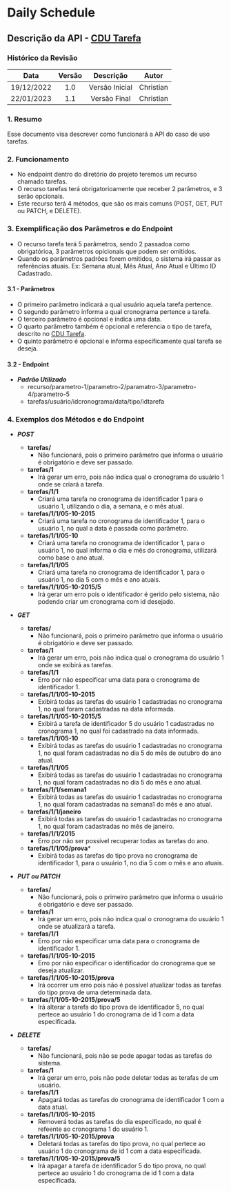 # Daily Schedule 

## Descrição da API - [CDU Tarefa](https://github.com/tads-cnat/dailyschedule/blob/doc-api/docs/cdu/Tarefa.md)

### Histórico da Revisão

| Data | Versão | Descrição | Autor |
| :-----: | :-----: | :-----: | :-----: |
| 19/12/2022 | 1.0 | Versão Inicial | Christian |
| 22/01/2023 | 1.1 | Versão Final | Christian |

### 1. Resumo
Esse documento visa descrever como funcionará a API do caso de uso tarefas.
<br>

### 2. Funcionamento
  - No endpoint dentro do diretório do projeto teremos um recurso chamado tarefas.
  - O recurso tarefas terá obrigatorioamente que receber 2 parâmetros, e 3 serão opcionais.
  - Este recurso terá 4 métodos, que são os mais comuns (POST, GET, PUT ou PATCH, e DELETE).

### 3. Exemplificação dos Parâmetros e do Endpoint
- O recurso tarefa terá 5 parâmetros, sendo 2 passadoa como obrigatórioa, 3 parâmetros opicionais que podem ser omitidos.
- Quando os parâmetros padrões forem omitidos, o sistema irá passar as referências atuais. Ex: Semana atual, Mês Atual, Ano Atual e Último ID Cadastrado.

#### 3.1 - Parâmetros
- O primeiro parâmetro indicará a qual usuário aquela tarefa pertence.
- O segundo parâmetro informa a qual cronograma pertence a tarefa.
- O terceiro parâmetro é opcional e indica uma data.
- O quarto parâmetro também é opcional e referencia o tipo de tarefa, descrito no [CDU Tarefa](https://github.com/tads-cnat/dailyschedule/blob/doc-api/docs/cdu/Tarefa.md).
- O quinto parâmetro é opcional e informa especificamente qual tarefa se deseja.

#### 3.2 - Endpoint
- ***Padrão Utilizado***
  - recurso/parametro-1/parametro-2/paramatro-3/parametro-4/parametro-5
  - tarefas/usuário/idcronograma/data/tipo/idtarefa

### 4. Exemplos dos Métodos e do Endpoint
  - ***POST***
    - **tarefas/**
      - Não funcionará, pois o primeiro parâmetro que informa o usuário é obrigatório e deve ser passado.
    - **tarefas/1**
      - Irá gerar um erro, pois não indica qual o cronograma do usuário 1 onde se criará a tarefa.
    - **tarefas/1/1**
      - Criará uma tarefa no cronograma de identificador 1 para o usuário 1, utilizando o dia, a semana, e o mês atual.
    - **tarefas/1/1/05-10-2015**
      - Criará uma tarefa no cronograma de identificador 1, para o usuário 1, no qual a data é passada como parâmetro.
    - **tarefas/1/1/05-10**
      - Criará uma tarefa no cronograma de identificador 1, para o usuário 1, no qual informa o dia e mês do cronograma, utilizará como base o ano atual.
    - **tarefas/1/1/05**
      - Criará uma tarefa no cronograma de identificador 1, para o usuário 1, no dia 5 com o mês e ano atuais.
    - **tarefas/1/1/05-10-2015/5**
      - Irá gerar um erro pois o identificador é gerido pelo sistema, não podendo criar um cronograma com id desejado.

  - ***GET***
    - **tarefas/**
      - Não funcionará, pois o primeiro parâmetro que informa o usuário é obrigatório e deve ser passado.
    - **tarefas/1**
      - Irá gerar um erro, pois não indica qual o cronograma do usuário 1 onde se exibirá as tarefas.
    - **tarefas/1/1**
      - Erro por não especificar uma data para o cronograma de identificador 1.
    - **tarefas/1/1/05-10-2015**
      - Exibirá todas as tarefas do usuário 1 cadastradas no cronograma 1, no qual foram cadastradas na data informada.
    - **tarefas/1/1/05-10-2015/5**
      - Exibirá a tarefa de identificador 5 do usuário 1 cadastradas no cronograma 1, no qual foi cadastrado na data informada.
    - **tarefas/1/1/05-10**
      - Exibirá todas as tarefas do usuário 1 cadastradas no cronograma 1, no qual foram cadastradas no dia 5 do mês de outubro do ano atual.
    - **tarefas/1/1/05**
      - Exibirá todas as tarefas do usuário 1 cadastradas no cronograma 1, no qual foram cadastradas no dia 5 do mês e ano atual.
    - **tarefas/1/1/semana1**
      - Exibirá todas as tarefas do usuário 1 cadastradas no cronograma 1, no qual foram cadastradas na semana1 do mês e ano atual.
    - **tarefas/1/1/janeiro**
      - Exibirá todas as tarefas do usuário 1 cadastradas no cronograma 1, no qual foram cadastradas no mês de janeiro.
    - **tarefas/1/1/2015**
      - Erro por não ser possível recuperar todas as tarefas do ano.
    - **tarefas/1/1/05/prova***
      - Exibirá todas as tarefas do tipo prova no cronograma de identificador 1, para o usuário 1, no dia 5 com o mês e ano atuais.
     
  - ***PUT ou PATCH***
    - **tarefas/**
      - Não funcionará, pois o primeiro parâmetro que informa o usuário é obrigatório e deve ser passado.
    - **tarefas/1**
      - Irá gerar um erro, pois não indica qual o cronograma do usuário 1 onde se atualizará a tarefa.
    - **tarefas/1/1**
      - Erro por não especificar uma data para o cronograma de identificador 1.
    - **tarefas/1/1/05-10-2015**
      - Erro por não especificar o identificador do cronograma que se deseja atualizar.
    - **tarefas/1/1/05-10-2015/prova**
      - Irá ocorrer um erro pois não é possível atualizar todas as tarefas do tipo prova de uma determinada data.
    - **tarefas/1/1/05-10-2015/prova/5**
      - Irá alterar a tarefa do tipo prova de identificador 5, no qual pertece ao usuário 1 do cronograma de id 1 com a data especificada.

  - ***DELETE***
    - **tarefas/**
      - Não funcionará, pois não se pode apagar todas as tarefas do sistema.
    - **tarefas/1**
      - Irá gerar um erro, pois não pode deletar todas as terafas de um usuário.
    - **tarefas/1/1**
      - Apagará todas as tarefas do cronograma de identificador 1 com a data atual.
    - **tarefas/1/1/05-10-2015**
      - Removerá todas as tarefas do dia especificado, no qual é refeente ao cronograma 1 do usuário 1.
    - **tarefas/1/1/05-10-2015/prova**
      - Deletará todas as tarefas do tipo prova, no qual pertece ao usuário 1 do cronograma de id 1 com a data especificada.
    - **tarefas/1/1/05-10-2015/prova/5**
      - Irá apagar a tarefa de identificador 5 do tipo prova, no qual pertece ao usuário 1 do cronograma de id 1 com a data especificada.
